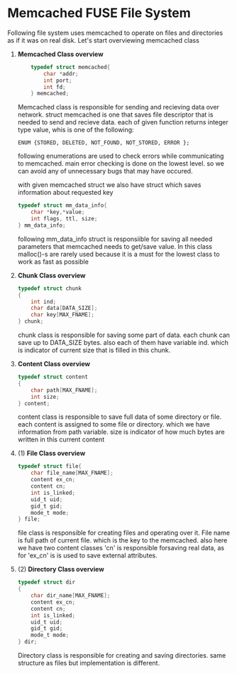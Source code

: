 <h1> Memcached FUSE File System </h1>

Following file system uses memcached to operate on files and directories as if it was on real disk. Let's start overviewing memcached class



1. **Memcached Class overview**
    

    ```c
        typedef struct memcached{
            char *addr;
            int port;
            int fd;
        } memcached;
    ```

    Memcached class is responsible for sending and recieving data over network. struct memcached is one that saves file descriptor that is needed to send and recieve data. 
    each of given function returns integer type value, whis is one of the following:

    ``ENUM {STORED, DELETED, NOT_FOUND, NOT_STORED, ERROR }; ``
    
    following enumerations are used to check errors while communicating to memcached.
    main error checking is done on the lowest level. so we can avoid any of unnecessary bugs that may have occured. 

    with given memcached struct we also have struct which saves information about requested key

    ```c
    typedef struct mm_data_info{
        char *key,*value;
        int flags, ttl, size;
    } mm_data_info;
    ```
    following mm_data_info struct is responsiible for saving all needed parameters that memcached needs to get/save value. In this class malloc()-s are rarely used because it is a must for the lowest class to work as fast as possible


2. **Chunk Class overview**
    ```c
    typedef struct chunk
    {
        int ind;
        char data[DATA_SIZE];
        char key[MAX_FNAME];
    } chunk;
    ```

    chunk class is responsible for saving some part of data. each chunk can save up to DATA_SIZE bytes. also each of them have variable ind. which is indicator of current size that is filled in this chunk. 

3. **Content Class overview**
    ```c
    typedef struct content
    {
        char path[MAX_FNAME];
        int size;
    } content;
    ```
    content class is responsible to save full data of some directory or file. each content is assigned to some file or directory. which we have information from path variable. size is indicator of how much bytes are written in this current content

4. (1) **File Class overview**
    ```c
    typedef struct file{
        char file_name[MAX_FNAME];
        content ex_cn;
        content cn;
        int is_linked;
        uid_t uid;
        gid_t gid;
        mode_t mode;
    } file;
    ```
    file class is responsible for creating files and operating over it. File name is full path of current file. which is the key to the memcached. also here we have two content classes 'cn' is responsible forsaving real data, as for 'ex_cn' is is used to save external attributes.

4. (2) **Directory Class overview**
    ```c
    typedef struct dir
    {
        char dir_name[MAX_FNAME];
        content ex_cn;
        content cn;
        int is_linked;
        uid_t uid;
        gid_t gid;
        mode_t mode;
    } dir;
    ```
    Directory class is responsible for creating and saving directories. same structure as files but implementation is different.